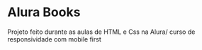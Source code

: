 <h1>Alura Books</h1>
Projeto feito durante as aulas de HTML e Css na Alura/ curso de responsividade com mobile first
